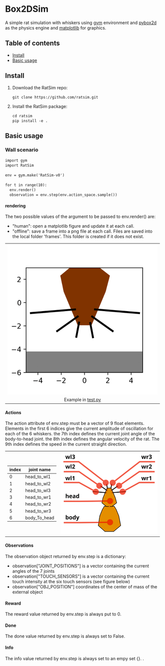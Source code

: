 # Box2DSim

A simple rat simulation with whiskers using  [gym](http://gym.openai.com/) environment and [pybox2d](https://github.com/pybox2d/pybox2d/wiki/manual) as the physics engine and [matplotlib](https://matplotlib.org/) for graphics.

## Table of contents
* [Install](#install)
* [Basic usage](#basic-usage)

## Install

1. Download the RatSim repo:

       git clone https://github.com/ratsim.git

2. Install the RatSim package:

       cd ratsim
       pip install -e .

## Basic usage

### Wall scenario

    import gym
    import RatSim

    env = gym.make('RatSim-v0')

    for t in range(10):  
      env.render()
      observation = env.step(env.action_space.sample())

#### rendering

The two possible values of the argument to be passed to env.render() are:
* "human": open a matplotlib figure and update it at each call.
* "offline": save a frame into a png file at each call. Files are saved into the local folder 'frames'. This  folder is created if it does not exist.

<table>
       <tr>
              <td align="center">
                     <img src="docs/pics/rat.gif" alt="one_arm_scenario" width="100%">
             </td>
       </tr>
       <tr>
              <td align="center">
                     Example in <a href="RatSim/examples/test.py">test.py</a>
              </td>
       </tr>
</table>

#### Actions

The action attribute of env.step must be a vector of 9 float elements. Elements in the first 6 indices give the current amplitude of oscillation for each of the 6 whiskers. the 7th index defines the current joint angle of the body-to-head joint. the 8th index defines the angular velocity of the rat. The 9th index defines the speed in the current straight direction.


<TABLE width="100%" BORDER="0">
<TR>
<TD>

| index |  joint name            |
| ----- | ---------------------- |
|  0    |  head_to_wl1           |
|  1    |  head_to_wl2           |
|  2    |  head_to_wl3           |
|  3    |  head_to_wr1           |
|  4    |  head_to_wr2           |
|  5    |  head_to_wr3           |
|  6    |  body_To_head          |

</TD>
<TD><img src="docs/pics/rat_description.svg" alt="one_arm_scenario" width="100%"></TD>
</TR>
</TABLE>

#### Observations

The observation object returned by env.step is a dictionary:

* observation["JOINT_POSITIONS"] is a vector containing the current angles of the 7
 joints
* observation["TOUCH_SENSORS"] is a vector containing the current touch intensity at the six touch sensors (see figure below)
* observation["OBJ_POSITION"] coordinates of the center of mass of the external object

#### Reward

The reward value returned by env.step is always put to 0.

#### Done

The done value returned by env.step is always set to False.

#### Info

The info value returned by env.step is always set to an empy set {}.
  .
